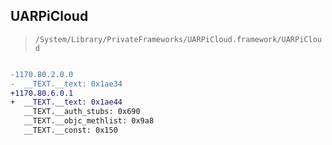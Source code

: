 ## UARPiCloud

> `/System/Library/PrivateFrameworks/UARPiCloud.framework/UARPiCloud`

```diff

-1170.80.2.0.0
-  __TEXT.__text: 0x1ae34
+1170.80.6.0.1
+  __TEXT.__text: 0x1ae44
   __TEXT.__auth_stubs: 0x690
   __TEXT.__objc_methlist: 0x9a8
   __TEXT.__const: 0x150

```
